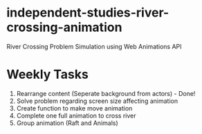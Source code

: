 # independent-studies-river-crossing-animation
River Crossing Problem Simulation using Web Animations API

# Weekly Tasks
1. Rearrange content (Seperate background from actors) - Done!
2. Solve problem regarding screen size affecting animation
2. Create function to make move animation
3. Complete one full animation to cross river
4. Group animation (Raft and Animals) 